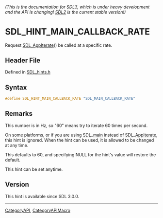 ###### (This is the documentation for SDL3, which is under heavy development and the API is changing! [SDL2](https://wiki.libsdl.org/SDL2/) is the current stable version!)
# SDL_HINT_MAIN_CALLBACK_RATE

Request [SDL_AppIterate](SDL_AppIterate)() be called at a specific rate.

## Header File

Defined in [SDL_hints.h](https://github.com/libsdl-org/SDL/blob/main/include/SDL3/SDL_hints.h)

## Syntax

```c
#define SDL_HINT_MAIN_CALLBACK_RATE "SDL_MAIN_CALLBACK_RATE"
```

## Remarks

This number is in Hz, so "60" means try to iterate 60 times per second.

On some platforms, or if you are using [SDL_main](SDL_main) instead of
[SDL_AppIterate](SDL_AppIterate), this hint is ignored. When the hint can
be used, it is allowed to be changed at any time.

This defaults to 60, and specifying NULL for the hint's value will restore
the default.

This hint can be set anytime.

## Version

This hint is available since SDL 3.0.0.

----
[CategoryAPI](CategoryAPI), [CategoryAPIMacro](CategoryAPIMacro)

